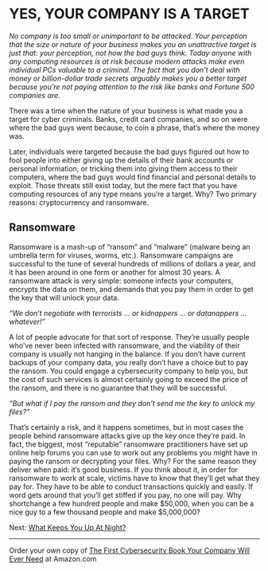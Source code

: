 # YES, YOUR COMPANY IS A TARGET

*No company is too small or unimportant to be attacked. Your perception that the size or nature of your business makes you an unattractive target is just that: your perception, not how the bad guys think. Today anyone with any computing resources is at risk because modern attacks make even individual PCs valuable to a criminal. The fact that you don’t deal with money or billion-dollar trade secrets arguably makes you a better target because you’re not paying attention to the risk like banks and Fortune 500 companies are.*

There was a time when the nature of your business is what made you a target for cyber criminals. Banks, credit card companies, and so on were where the bad guys went because, to coin a phrase, that’s where the money was. 

Later, individuals were targeted because the bad guys figured out how to fool people into either giving up the details of their bank accounts or personal information, or tricking them into giving them access to their computers, where the bad guys would find financial and personal details to exploit. Those threats still exist today, but the mere fact that you have computing resources of any type means you’re a target. Why? Two primary reasons: cryptocurrency and ransomware.  

## Ransomware

Ransomware is a mash-up of “ransom” and “malware” (malware being an umbrella term for viruses, worms, etc.).  Ransomware campaigns are successful to the tune of several hundreds of millions of dollars a year, and it has been around in one form or another for almost 30 years. A ransomware attack is very simple: someone infects your computers, encrypts the data on them, and demands that you pay them in order to get the key that will unlock your data.  

*“We don’t negotiate with terrorists … or kidnappers … or datanappers … whatever!”*

A lot of people advocate for that sort of response. They’re usually people who’ve never been infected with ransomware, and the viability of their company is usually not hanging in the balance.  If you don’t have current backups of your company data, you really don’t have a choice but to pay the ransom. You could engage a cybersecurity company to help you, but the cost of such services is almost certainly going to exceed the price of the ransom, and there is no guarantee that they will be successful. 

*“But what if I pay the ransom and they don’t send me the key to unlock my files?”*

That’s certainly a risk, and it happens sometimes, but in most cases the people behind ransomware attacks give up the key once they’re paid. In fact, the biggest, most “reputable” ransomware practitioners have set up online help forums you can use to work out any problems you might have in paying the ransom or decrypting your files. Why? For the same reason they deliver when paid: it’s good business. If you think about it, in order for ransomware to work at scale, victims have to know that they’ll get what they pay for. They have to be able to conduct transactions quickly and easily. If word gets around that you’ll get stiffed if you pay, no one will pay. Why shortchange a few hundred people and make $50,000, when you can be a nice guy to a few thousand people and make $5,000,000?

Next: [What Keeps You Up At Night?](Up_At_Night.md)

---

Order your own copy of [The First Cybersecurity Book Your Company Will Ever Need](https://www.amazon.com/dp/B07S1RMRY1) at Amazon.com
